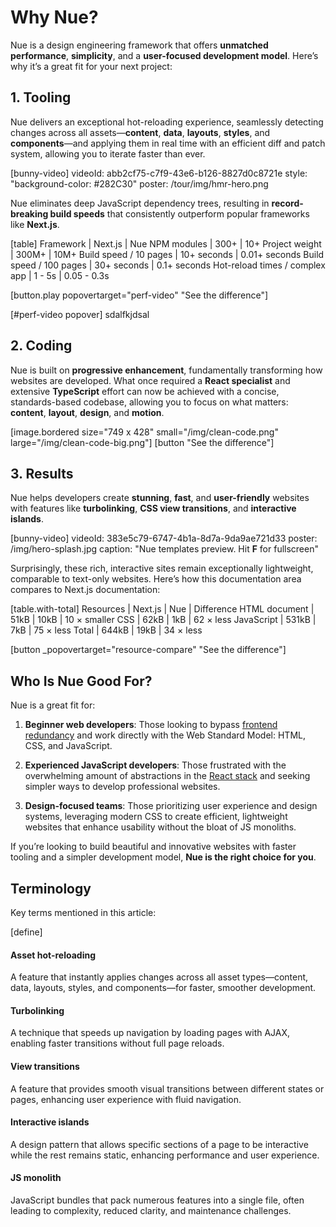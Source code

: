 

# Why Nue?
Nue is a design engineering framework that offers **unmatched performance**, **simplicity**, and a **user-focused development model**. Here’s why it’s a great fit for your next project:


## 1. Tooling
Nue delivers an exceptional hot-reloading experience, seamlessly detecting changes across all assets—**content**, **data**, **layouts**, **styles**, and **components**—and applying them in real time with an efficient diff and patch system, allowing you to iterate faster than ever.

[bunny-video]
  videoId: abb2cf75-c7f9-43e6-b126-8827d0c8721e
  style: "background-color: #282C30"
  poster: /tour/img/hmr-hero.png

Nue eliminates deep JavaScript dependency trees, resulting in **record-breaking build speeds** that consistently outperform popular frameworks like **Next.js**.

[table]
  Framework                         |  Next.js       |  Nue
  NPM modules                       |  300+          |  10+
  Project weight                    |  300M+         |  10M+
  Build speed / 10 pages            |  10+ seconds   |  0.01+ seconds
  Build speed / 100 pages           |  30+ seconds   |  0.1+ seconds
  Hot-reload times / complex app    |  1 - 5s        |  0.05 - 0.3s

[button.play popovertarget="perf-video" "See the difference"]

[#perf-video popover]
  sdalfkjdsal

## 2. Coding
Nue is built on **progressive enhancement**, fundamentally transforming how websites are developed. What once required a **React specialist** and extensive **TypeScript** effort can now be achieved with a concise, standards-based codebase, allowing you to focus on what matters: **content**, **layout**, **design**, and **motion**.

[image.bordered size="749 x 428" small="/img/clean-code.png" large="/img/clean-code-big.png"]
  [button "See the difference"]


## 3. Results
Nue helps developers create **stunning**, **fast**, and **user-friendly** websites with features like **turbolinking**, **CSS view transitions**, and **interactive islands**.

[bunny-video]
  videoId: 383e5c79-6747-4b1a-8d7a-9da9ae721d33
  poster: /img/hero-splash.jpg
  caption: "Nue templates preview. Hit **F** for fullscreen"

Surprisingly, these rich, interactive sites remain exceptionally lightweight, comparable to text-only websites. Here’s how this documentation area compares to Next.js documentation:

[table.with-total]
  Resources         | Next.js   | Nue      | Difference
  HTML document     | 51kB      | 10kB     | 10 × smaller
  CSS               | 62kB      | 1kB      | 62 × less
  JavaScript        | 531kB     | 7kB      | 75 × less
  Total             | 644kB     | 19kB     | 34 × less

[button _popovertarget="resource-compare" "See the difference"]


## Who Is Nue Good For?
Nue is a great fit for:

1. **Beginner web developers**: Those looking to bypass [frontend redundancy](//roadmap.sh/frontend) and work directly with the Web Standard Model: HTML, CSS, and JavaScript.

2. **Experienced JavaScript developers**: Those frustrated with the overwhelming amount of abstractions in the [React stack](//roadmap.sh/react) and seeking simpler ways to develop professional websites.

3. **Design-focused teams**: Those prioritizing user experience and design systems, leveraging modern CSS to create efficient, lightweight websites that enhance usability without the bloat of JS monoliths.

If you’re looking to build beautiful and innovative websites with faster tooling and a simpler development model, **Nue is the right choice for you**.


## Terminology
Key terms mentioned in this article:

[define]
  #### Asset hot-reloading
  A feature that instantly applies changes across all asset types—content, data, layouts, styles, and components—for faster, smoother development.

  #### Turbolinking
  A technique that speeds up navigation by loading pages with AJAX, enabling faster transitions without full page reloads.

  #### View transitions
  A feature that provides smooth visual transitions between different states or pages, enhancing user experience with fluid navigation.

  #### Interactive islands
  A design pattern that allows specific sections of a page to be interactive while the rest remains static, enhancing performance and user experience.

  #### JS monolith
  JavaScript bundles that pack numerous features into a single file, often leading to complexity, reduced clarity, and maintenance challenges.

